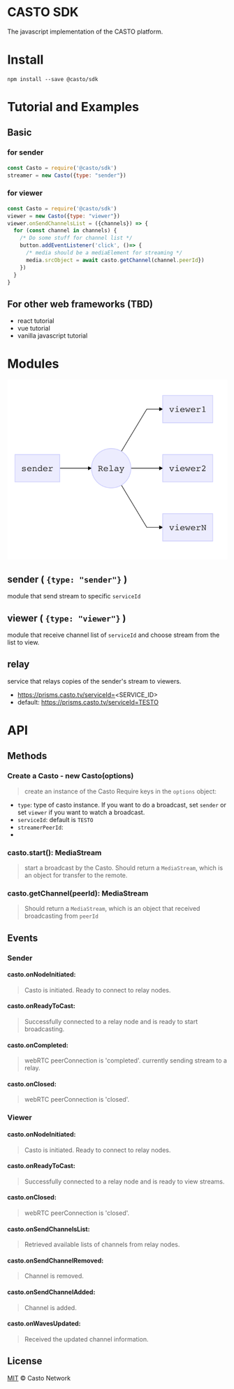 # CASTO SDK
The javascript implementation of the CASTO platform.

# Install
```
npm install --save @casto/sdk
```

# Tutorial and Examples
## Basic
### for sender
```javascript
const Casto = require('@casto/sdk')
streamer = new Casto({type: "sender"})
```
### for viewer
```javascript
const Casto = require('@casto/sdk')
viewer = new Casto({type: "viewer"})
viewer.onSendChannelsList = ({channels}) => {
  for (const channel in channels) {
    /* Do some stuff for channel list */
    button.addEventListener('click', ()=> {
      /* media should be a mediaElement for streaming */
      media.srcObject = await casto.getChannel(channel.peerId})
    })
  }
}
```

## For other web frameworks (TBD)
* react tutorial
* vue tutorial
* vanilla javascript tutorial

# Modules
![casto diagram](./assets/casto_diagram.png)
## sender ( `{type: "sender"}` )
module that send stream to specific `serviceId`
## viewer ( `{type: "viewer"}` )
module that receive channel list of `serviceId` and choose stream from the list to view.
## relay
service that relays copies of the sender's stream to viewers.
* https://prisms.casto.tv/serviceId=<SERVICE_ID>
* default: https://prisms.casto.tv/serviceId=TESTO

# API
## Methods
### Create a Casto - new Casto(options)
> create an instance of the Casto
Require keys in the `options` object:
* `type`: type of casto instance. If you want to do a broadcast, set `sender` or set `viewer` if you want to watch a broadcast.
* `serviceId`: default is `TESTO`
* `streamerPeerId`:
* 
### casto.start(): MediaStream<Promise>
> start a broadcast by the Casto.
Should return a `MediaStream`, which is an object for transfer to the remote.

### casto.getChannel(peerId): MediaStream<Promise>
> Should return a `MediaStream`, which is an object that received broadcasting from `peerId`

## Events
### Sender
#### casto.onNodeInitiated:
> Casto is initiated. Ready to connect to relay nodes. 

#### casto.onReadyToCast:
> Successfully connected to a relay node and is ready to start broadcasting.  

#### casto.onCompleted:
> webRTC peerConnection is 'completed'. currently sending stream to a relay.

#### casto.onClosed:
> webRTC peerConnection is 'closed'.

### Viewer
#### casto.onNodeInitiated: <function>
> Casto is initiated. Ready to connect to relay nodes. 

#### casto.onReadyToCast: <function>
> Successfully connected to a relay node and is ready to view streams.

#### casto.onClosed: <function>
> webRTC peerConnection is 'closed'.

#### casto.onSendChannelsList: <function>
> Retrieved available lists of channels from relay nodes.

#### casto.onSendChannelRemoved: <function>
> Channel is removed.

#### casto.onSendChannelAdded: <function>
> Channel is added.

#### casto.onWavesUpdated: <function>
> Received the updated channel information.

## License

[MIT](LICENSE) © Casto Network